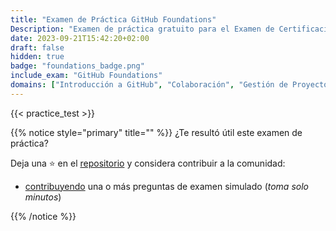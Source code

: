 ```yaml
---
title: "Examen de Práctica GitHub Foundations"
Description: "Examen de práctica gratuito para el Examen de Certificación GitHub Foundations."
date: 2023-09-21T15:42:20+02:00
draft: false
hidden: true
badge: "foundations_badge.png"
include_exam: "GitHub Foundations"
domains: ["Introducción a GitHub", "Colaboración", "Gestión de Proyectos", "Desarrollo Moderno"]
---
```


{{< practice_test >}}

{{% notice style="primary" title="" %}}
¿Te resultó útil este examen de práctica?

Deja una ⭐ en el [repositorio](https://github.com/FidelusAleksander/ghcertified) y considera contribuir a la comunidad:
- [contribuyendo](https://github.com/FidelusAleksander/ghcertified/blob/master/CONTRIBUTING.md) una o más preguntas de examen simulado (*toma solo minutos*)

{{% /notice %}}